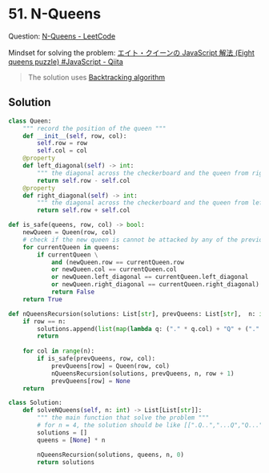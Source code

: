 # 51. N-Queens

Question: [N-Queens - LeetCode](https://leetcode.com/problems/n-queens/description/)

Mindset for solving the problem: [エイト・クイーンの JavaScript 解法 (Eight queens puzzle) #JavaScript - Qiita](https://qiita.com/ochairo/items/0f2782cf145b5004db8c)

> The solution uses [Backtracking algorithm](https://en.wikipedia.org/wiki/Backtracking)

## Solution

```python
class Queen:
    """ record the position of the queen """
    def __init__(self, row, col):
        self.row = row
        self.col = col
    @property
    def left_diagonal(self) -> int:
        """ the diagonal across the checkerboard and the queen from right to left, like / """
        return self.row - self.col
    @property
    def right_diagonal(self) -> int:
        """ the diagonal across the checkerboard and the queen from left to right, like \ """
        return self.row + self.col

def is_safe(queens, row, col) -> bool:
    newQueen = Queen(row, col)
    # check if the new queen is cannot be attacked by any of the previous queens
    for currentQueen in queens:
        if currentQueen \
            and (newQueen.row == currentQueen.row
            or newQueen.col == currentQueen.col
            or newQueen.left_diagonal == currentQueen.left_diagonal
            or newQueen.right_diagonal == currentQueen.right_diagonal):
            return False
    return True

def nQueensRecursion(solutions: List[str], prevQueens: List[str],  n: int, row: int): 
    if row == n:
        solutions.append(list(map(lambda q: ("." * q.col) + "Q" + ("." * (n - 1 - q.col)), prevQueens)))
        return
    
    for col in range(n):
        if is_safe(prevQueens, row, col):
            prevQueens[row] = Queen(row, col)
            nQueensRecursion(solutions, prevQueens, n, row + 1)
            prevQueens[row] = None
    return

class Solution:   
    def solveNQueens(self, n: int) -> List[List[str]]:
        """ the main function that solve the problem """
        # for n = 4, the solution should be like [[".Q..","...Q","Q...","..Q."],["..Q.","Q...","...Q",".Q.."]]
        solutions = []
        queens = [None] * n

        nQueensRecursion(solutions, queens, n, 0)
        return solutions

```



